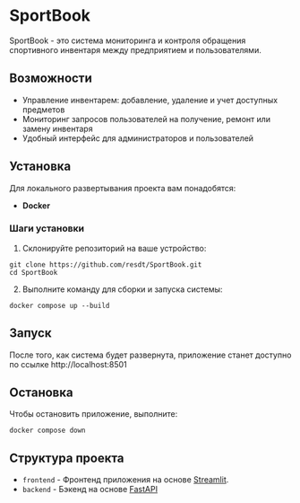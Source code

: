 # SportBook
SportBook - это система мониторинга и контроля обращения спортивного инвентаря между предприятием и пользователями.

## Возможности
- Управление инвентарем: добавление, удаление и учет доступных предметов
- Мониторинг запросов пользователей на получение, ремонт или замену инвентаря
- Удобный интерфейс для администраторов и пользователей

## Установка
Для локального развертывания проекта вам понадобятся:
- **Docker**

### Шаги установки
1. Склонируйте репозиторий на ваше устройство:
```shell
git clone https://github.com/resdt/SportBook.git
cd SportBook
```

2. Выполните команду для сборки и запуска системы:
```shell
docker compose up --build
```

## Запуск
После того, как система будет развернута, приложение станет доступно по ссылке http://localhost:8501

## Остановка
Чтобы остановить приложение, выполните:
```shell
docker compose down
```

## Структура проекта
- `frontend` - Фронтенд приложения на основе [Streamlit](https://streamlit.io).
- `backend` - Бэкенд на основе [FastAPI](https://fastapi.tiangolo.com/)
